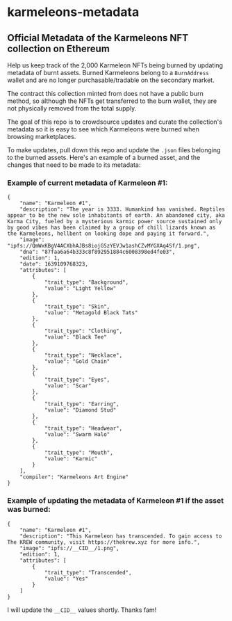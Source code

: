 # karmeleons-metadata

## Official Metadata of the Karmeleons NFT collection on Ethereum

Help us keep track of the 2,000 Karmeleon NFTs being burned by updating metadata of burnt assets. Burned Karmeleons belong to a `BurnAddress` wallet and are no longer purchasable/tradable on the secondary market.

The contract this collection minted from does not have a public burn method, so although the NFTs get transferred to the burn wallet, they are not physically removed from the total supply.

The goal of this repo is to crowdsource updates and curate the collection's metadata so it is easy to see which Karmeleons were burned when browsing marketplaces.

To make updates, pull down this repo and update the `.json` files belonging to the burned assets. Here's an example of a burned asset, and the changes that need to be made to its metadata:


### Example of current metadata of Karmeleon #1:

```
{
    "name": "Karmeleon #1",
    "description": "The year is 3333. Humankind has vanished. Reptiles appear to be the new sole inhabitants of earth. An abandoned city, aka Karma City, fueled by a mysterious karmic power source sustained only by good vibes has been claimed by a group of chill lizards known as the Karmeleons, hellbent on looking dope and paying it forward.",
    "image": "ipfs://QmWxKBgV4ACXbhAJBs8iojGSzYEVJw1ashCZvMYGXAq4Sf/1.png",
    "dna": "87faa6a64b333c8f892951884c6008398ed4fe03",
    "edition": 1,
    "date": 1639109768323,
    "attributes": [
        {
            "trait_type": "Background",
            "value": "Light Yellow"
        },
        {
            "trait_type": "Skin",
            "value": "Metagold Black Tats"
        },
        {
            "trait_type": "Clothing",
            "value": "Black Tee"
        },
        {
            "trait_type": "Necklace",
            "value": "Gold Chain"
        },
        {
            "trait_type": "Eyes",
            "value": "Scar"
        },
        {
            "trait_type": "Earring",
            "value": "Diamond Stud"
        },
        {
            "trait_type": "Headwear",
            "value": "Swarm Halo"
        },
        {
            "trait_type": "Mouth",
            "value": "Karmic"
        }
    ],
    "compiler": "Karmeleons Art Engine"
}
```

### Example of updating the metadata of Karmeleon #1 if the asset was burned:

```
{
    "name": "Karmeleon #1",
    "description": "This Karmeleon has transcended. To gain access to The KREW community, visit https://thekrew.xyz for more info.",
    "image": "ipfs://__CID__/1.png",
    "edition": 1,
    "attributes": [
        {
            "trait_type": "Transcended",
            "value": "Yes"
        }
    ]
}
```

I will update the `__CID__` values shortly. Thanks fam!
